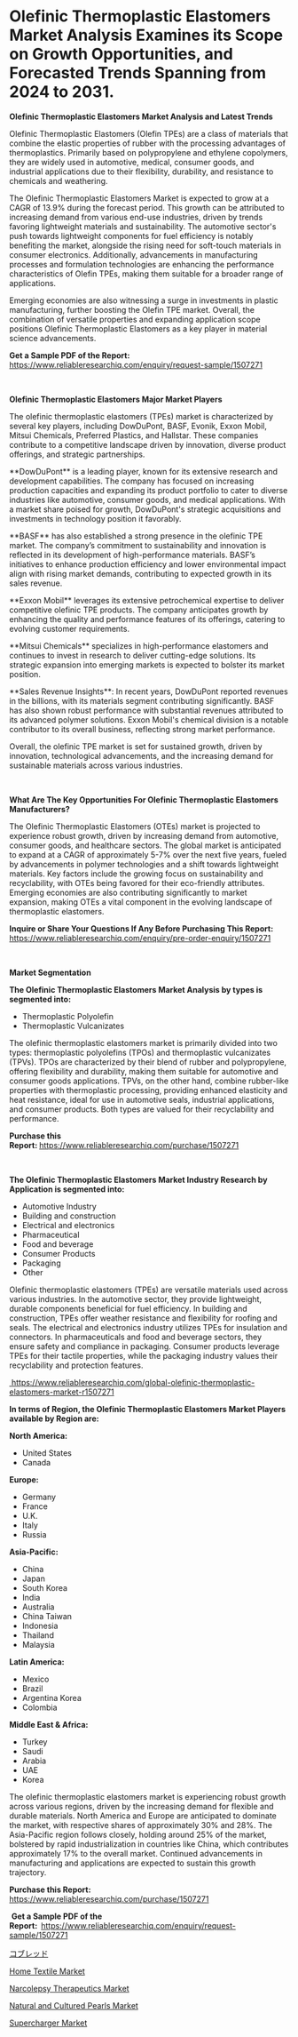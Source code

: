 <p><h1>Olefinic Thermoplastic Elastomers Market Analysis Examines its Scope on Growth Opportunities, and Forecasted Trends Spanning from 2024 to 2031.</h1></p><p><strong>Olefinic Thermoplastic Elastomers Market Analysis and Latest Trends</strong></p>
<p><p>Olefinic Thermoplastic Elastomers (Olefin TPEs) are a class of materials that combine the elastic properties of rubber with the processing advantages of thermoplastics. Primarily based on polypropylene and ethylene copolymers, they are widely used in automotive, medical, consumer goods, and industrial applications due to their flexibility, durability, and resistance to chemicals and weathering. </p><p>The Olefinic Thermoplastic Elastomers Market is expected to grow at a CAGR of 13.9% during the forecast period. This growth can be attributed to increasing demand from various end-use industries, driven by trends favoring lightweight materials and sustainability. The automotive sector's push towards lightweight components for fuel efficiency is notably benefiting the market, alongside the rising need for soft-touch materials in consumer electronics. Additionally, advancements in manufacturing processes and formulation technologies are enhancing the performance characteristics of Olefin TPEs, making them suitable for a broader range of applications. </p><p>Emerging economies are also witnessing a surge in investments in plastic manufacturing, further boosting the Olefin TPE market. Overall, the combination of versatile properties and expanding application scope positions Olefinic Thermoplastic Elastomers as a key player in material science advancements.</p></p>
<p><strong>Get a Sample PDF of the Report:&nbsp;</strong> <a href="https://www.reliableresearchiq.com/enquiry/request-sample/1507271?utm_campaign=1102&utm_medium=2&utm_source=Github&utm_content=ia&utm_term=18112024&utm_id=olefinic-thermoplastic-elastomers">https://www.reliableresearchiq.com/enquiry/request-sample/1507271</a></p>
<p>&nbsp;</p>
<p><strong>Olefinic Thermoplastic Elastomers Major Market Players</strong></p>
<p><p>The olefinic thermoplastic elastomers (TPEs) market is characterized by several key players, including DowDuPont, BASF, Evonik, Exxon Mobil, Mitsui Chemicals, Preferred Plastics, and Hallstar. These companies contribute to a competitive landscape driven by innovation, diverse product offerings, and strategic partnerships.</p><p>**DowDuPont** is a leading player, known for its extensive research and development capabilities. The company has focused on increasing production capacities and expanding its product portfolio to cater to diverse industries like automotive, consumer goods, and medical applications. With a market share poised for growth, DowDuPont's strategic acquisitions and investments in technology position it favorably.</p><p>**BASF** has also established a strong presence in the olefinic TPE market. The company’s commitment to sustainability and innovation is reflected in its development of high-performance materials. BASF’s initiatives to enhance production efficiency and lower environmental impact align with rising market demands, contributing to expected growth in its sales revenue.</p><p>**Exxon Mobil** leverages its extensive petrochemical expertise to deliver competitive olefinic TPE products. The company anticipates growth by enhancing the quality and performance features of its offerings, catering to evolving customer requirements.</p><p>**Mitsui Chemicals** specializes in high-performance elastomers and continues to invest in research to deliver cutting-edge solutions. Its strategic expansion into emerging markets is expected to bolster its market position.</p><p>**Sales Revenue Insights**: In recent years, DowDuPont reported revenues in the billions, with its materials segment contributing significantly. BASF has also shown robust performance with substantial revenues attributed to its advanced polymer solutions. Exxon Mobil's chemical division is a notable contributor to its overall business, reflecting strong market performance.</p><p>Overall, the olefinic TPE market is set for sustained growth, driven by innovation, technological advancements, and the increasing demand for sustainable materials across various industries.</p></p>
<p>&nbsp;</p>
<p><strong>What Are The Key Opportunities For Olefinic Thermoplastic Elastomers Manufacturers?</strong></p>
<p><p>The Olefinic Thermoplastic Elastomers (OTEs) market is projected to experience robust growth, driven by increasing demand from automotive, consumer goods, and healthcare sectors. The global market is anticipated to expand at a CAGR of approximately 5-7% over the next five years, fueled by advancements in polymer technologies and a shift towards lightweight materials. Key factors include the growing focus on sustainability and recyclability, with OTEs being favored for their eco-friendly attributes. Emerging economies are also contributing significantly to market expansion, making OTEs a vital component in the evolving landscape of thermoplastic elastomers.</p></p>
<p><strong>Inquire or Share Your Questions If Any Before Purchasing This Report:</strong> <a href="https://www.reliableresearchiq.com/enquiry/pre-order-enquiry/1507271?utm_campaign=1102&utm_medium=2&utm_source=Github&utm_content=ia&utm_term=18112024&utm_id=olefinic-thermoplastic-elastomers">https://www.reliableresearchiq.com/enquiry/pre-order-enquiry/1507271</a></p>
<p>&nbsp;</p>
<p><strong>Market Segmentation</strong></p>
<p><strong>The Olefinic Thermoplastic Elastomers Market Analysis by types is segmented into:</strong></p>
<p><ul><li>Thermoplastic Polyolefin</li><li>Thermoplastic Vulcanizates</li></ul></p>
<p><p>The olefinic thermoplastic elastomers market is primarily divided into two types: thermoplastic polyolefins (TPOs) and thermoplastic vulcanizates (TPVs). TPOs are characterized by their blend of rubber and polypropylene, offering flexibility and durability, making them suitable for automotive and consumer goods applications. TPVs, on the other hand, combine rubber-like properties with thermoplastic processing, providing enhanced elasticity and heat resistance, ideal for use in automotive seals, industrial applications, and consumer products. Both types are valued for their recyclability and performance.</p></p>
<p><strong>Purchase this Report:&nbsp;</strong><a href="https://www.reliableresearchiq.com/purchase/1507271?utm_campaign=1102&utm_medium=2&utm_source=Github&utm_content=ia&utm_term=18112024&utm_id=olefinic-thermoplastic-elastomers">https://www.reliableresearchiq.com/purchase/1507271</a></p>
<p>&nbsp;</p>
<p><strong>The Olefinic Thermoplastic Elastomers Market Industry Research by Application is segmented into:</strong></p>
<p><ul><li>Automotive Industry</li><li>Building and construction</li><li>Electrical and electronics</li><li>Pharmaceutical</li><li>Food and beverage</li><li>Consumer Products</li><li>Packaging</li><li>Other</li></ul></p>
<p><p>Olefinic thermoplastic elastomers (TPEs) are versatile materials used across various industries. In the automotive sector, they provide lightweight, durable components beneficial for fuel efficiency. In building and construction, TPEs offer weather resistance and flexibility for roofing and seals. The electrical and electronics industry utilizes TPEs for insulation and connectors. In pharmaceuticals and food and beverage sectors, they ensure safety and compliance in packaging. Consumer products leverage TPEs for their tactile properties, while the packaging industry values their recyclability and protection features.</p></p>
<p><a href="https://www.reliableresearchiq.com/global-olefinic-thermoplastic-elastomers-market-r1507271?utm_campaign=1102&utm_medium=2&utm_source=Github&utm_content=ia&utm_term=18112024&utm_id=olefinic-thermoplastic-elastomers">&nbsp;https://www.reliableresearchiq.com/global-olefinic-thermoplastic-elastomers-market-r1507271</a></p>
<p><strong>In terms of Region, the Olefinic Thermoplastic Elastomers Market Players available by Region are:</strong></p>
<p>
    <p> <strong> North America: </strong>
        <ul>
            <li>United States</li>
            <li>Canada</li>
        </ul>
        </p> 
    <p> <strong> Europe: </strong>
        <ul>
            <li>Germany</li>
            <li>France</li>
            <li>U.K.</li>
            <li>Italy</li>
            <li>Russia</li>
        </ul>
        </p> 
    <p> <strong> Asia-Pacific: </strong>
        <ul>
            <li>China</li>
            <li>Japan</li>
            <li>South Korea</li>
            <li>India</li>
            <li>Australia</li>
            <li>China Taiwan</li>
            <li>Indonesia</li>
            <li>Thailand</li>
            <li>Malaysia</li>
        </ul>
        </p> 
    <p> <strong> Latin America: </strong>
        <ul>
            <li>Mexico</li>
            <li>Brazil</li>
            <li>Argentina Korea</li>
            <li>Colombia</li>
        </ul>
        </p> 
    <p> <strong> Middle East & Africa: </strong>
        <ul>
            <li>Turkey</li>
            <li>Saudi</li>
            <li>Arabia</li>
            <li>UAE</li>
            <li>Korea</li>
        </ul>
    </p>
    </p>
<p><p>The olefinic thermoplastic elastomers market is experiencing robust growth across various regions, driven by the increasing demand for flexible and durable materials. North America and Europe are anticipated to dominate the market, with respective shares of approximately 30% and 28%. The Asia-Pacific region follows closely, holding around 25% of the market, bolstered by rapid industrialization in countries like China, which contributes approximately 17% to the overall market. Continued advancements in manufacturing and applications are expected to sustain this growth trajectory.</p></p>
<p><strong>Purchase this Report: </strong><a href="https://www.reliableresearchiq.com/purchase/1507271?utm_campaign=1102&utm_medium=2&utm_source=Github&utm_content=ia&utm_term=18112024&utm_id=olefinic-thermoplastic-elastomers">https://www.reliableresearchiq.com/purchase/1507271</a></p>
<p>&nbsp;<strong>Get a Sample PDF of the Report:&nbsp;&nbsp;</strong><a href="https://www.reliableresearchiq.com/enquiry/request-sample/1507271?utm_campaign=1102&utm_medium=2&utm_source=Github&utm_content=ia&utm_term=18112024&utm_id=olefinic-thermoplastic-elastomers">https://www.reliableresearchiq.com/enquiry/request-sample/1507271</a></p>
<p><strong></strong></p>
<p><p><a href="https://github.com/mohamedbakry57/Market-Research-Report-List-6/blob/main/152483524535.md?utm_campaign=1102&utm_medium=2&utm_source=Github&utm_content=ia&utm_term=18112024&utm_id=olefinic-thermoplastic-elastomers">コブレッド</a></p><p><a href="https://www.linkedin.com/pulse/global-home-textile-market-analysis-trends-forecasts-growth-mul2e?utm_campaign=1102&utm_medium=2&utm_source=Github&utm_content=ia&utm_term=18112024&utm_id=olefinic-thermoplastic-elastomers">Home Textile Market</a></p><p><a href="https://issuu.com/reportprime-2/docs/narcolepsy-therapeutics-market-size_fc120e720672d9?utm_campaign=1102&utm_medium=2&utm_source=Github&utm_content=ia&utm_term=18112024&utm_id=olefinic-thermoplastic-elastomers">Narcolepsy Therapeutics Market</a></p><p><a href="https://issuu.com/reportprime-2/docs/natural-and-cultured-pearls-market-_7558b8fc96f0b5?utm_campaign=1102&utm_medium=2&utm_source=Github&utm_content=ia&utm_term=18112024&utm_id=olefinic-thermoplastic-elastomers">Natural and Cultured Pearls Market</a></p><p><a href="https://www.linkedin.com/pulse/strategic-roadmap-global-supercharger-market-insights-x3zpc?utm_campaign=1102&utm_medium=2&utm_source=Github&utm_content=ia&utm_term=18112024&utm_id=olefinic-thermoplastic-elastomers">Supercharger Market</a></p></p>